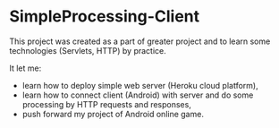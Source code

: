 # SimpleProcessing-Client


This project was created as a part of greater project and to learn some technologies (Servlets, HTTP) by practice.

It let me:

- learn how to deploy simple web server (Heroku cloud platform),
- learn how to connect client (Android) with server and do some processing by HTTP requests and responses,
- push forward my project of Android online game.
